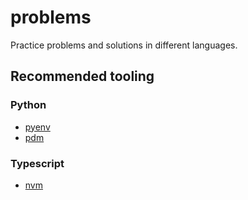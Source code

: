 # problems

Practice problems and solutions in different languages.

## Recommended tooling

### Python

- [pyenv](https://github.com/pyenv/pyenv)
- [pdm](https://github.com/pdm-project/pdm)

### Typescript

- [nvm](https://github.com/nvm-sh/nvm)
